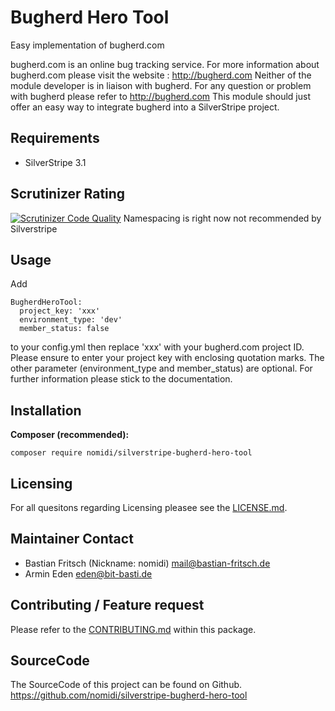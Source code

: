 Bugherd Hero Tool
=================

Easy implementation of bugherd.com

bugherd.com is an online bug tracking service. For more information about
bugherd.com please visit the website : http://bugherd.com
Neither of the module developer is in liaison with bugherd. For any question or
problem with bugherd please refer to http://bugherd.com
This module should just offer an easy way to integrate bugherd into a SilverStripe
project.

## Requirements
* SilverStripe 3.1

## Scrutinizer Rating
[![Scrutinizer Code Quality](https://scrutinizer-ci.com/g/nomidi/silverstripe-bugherd-hero-tool/badges/quality-score.png?b=master)](https://scrutinizer-ci.com/g/nomidi/silverstripe-bugherd-hero-tool/?branch=master)
Namespacing is right now not recommended by Silverstripe

## Usage

Add

```
BugherdHeroTool:
  project_key: 'xxx'
  environment_type: 'dev'
  member_status: false
```
to your config.yml then replace 'xxx' with your bugherd.com project ID. Please
ensure to enter your project key with enclosing quotation marks.
The other parameter (environment_type and member_status) are optional. For
further information please stick to the documentation.

## Installation
__Composer (recommended):__
```
composer require nomidi/silverstripe-bugherd-hero-tool
```

## Licensing
For all quesitons regarding Licensing pleasee see the [LICENSE.md](LICENSE.md).

## Maintainer Contact

* Bastian Fritsch (Nickname: nomidi) <mail@bastian-fritsch.de>
* Armin Eden <eden@bit-basti.de>

## Contributing / Feature request
Please refer to the [CONTRIBUTING.md](CONTRIBUTING.md) within this package.

## SourceCode
The SourceCode of this project can be found on Github. https://github.com/nomidi/silverstripe-bugherd-hero-tool
